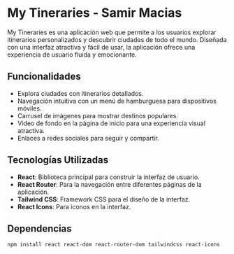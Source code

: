 # My Tineraries - Samir Macias

My Tineraries es una aplicación web que permite a los usuarios explorar itinerarios personalizados y descubrir ciudades de todo el mundo. Diseñada con una interfaz atractiva y fácil de usar, la aplicación ofrece una experiencia de usuario fluida y emocionante.

## Funcionalidades

- Explora ciudades con itinerarios detallados.
- Navegación intuitiva con un menú de hamburguesa para dispositivos móviles.
- Carrusel de imágenes para mostrar destinos populares.
- Video de fondo en la página de inicio para una experiencia visual atractiva.
- Enlaces a redes sociales para seguir y compartir.

## Tecnologías Utilizadas

- **React**: Biblioteca principal para construir la interfaz de usuario.
- **React Router**: Para la navegación entre diferentes páginas de la aplicación.
- **Tailwind CSS**: Framework CSS para el diseño de la interfaz.
- **React Icons**: Para iconos en la interfaz.

## Dependencias

```bash
npm install react react-dom react-router-dom tailwindcss react-icons
